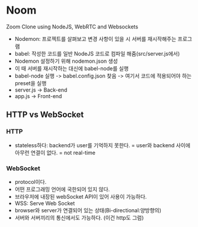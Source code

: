 # Noom

Zoom Clone using NodeJS, WebRTC and Websockets

- Nodemon: 프로젝트를 살펴보고 변경 사항이 있을 시 서버를 재시작해주는 프로그램
- babel: 작성한 코드를 일반 NodeJS 코드로 컴파일 해줌(src/server.js에서)
- Nodemon 설정하기 위해 nodemon.json 생성
- 이 때 서버를 재시작하는 대신에 babel-node를 실행
- babel-node 실행 -> babel.config.json 찾음 -> 여기서 코드에 적용되어야 하는 preset을 실행
- server.js -> Back-end
- app.js -> Front-end

## HTTP vs WebSocket

### HTTP
- stateless하다: backend가 user를 기억하지 못한다. = user와 backend 사이에 아무런 연결이 없다. = not real-time

### WebSocket
- protocol이다.
- 어떤 프로그래밍 언어에 국한되어 있지 않다.
- 브라우저에 내장된 webSocket API이 있어 사용이 가능하다.
- WSS: Serve Web Socket
- browser와 server가 연결되어 있는 상태(Bi-directional:양방향의)
- 서버와 서버끼리의 통신에서도 가능하다. (이건 http도 그럼)